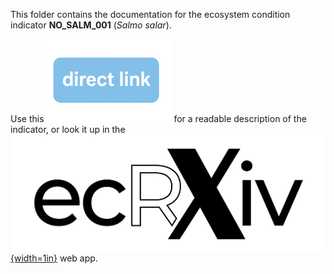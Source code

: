This folder contains the documentation for the ecosystem condition indicator **NO_SALM_001** (*Salmo salar*). 

Use this [![link](https://raw.githubusercontent.com/NINAnor/ecRxiv/main/docs/directLink_small.png)](https://raw.githack.com/NINAnor/ecRxiv/main/indicators/NO_SALM_001/R/NO_SALM_001.html) for a readable description of the indicator, or look it up in the [![ecRxiv web app](https://raw.githubusercontent.com/NINAnor/ecRxiv/main/docs/_ecrxiv_logo_mono_svart.png){width=1in}](https://view.nina.no/ecRxiv/) web app.
